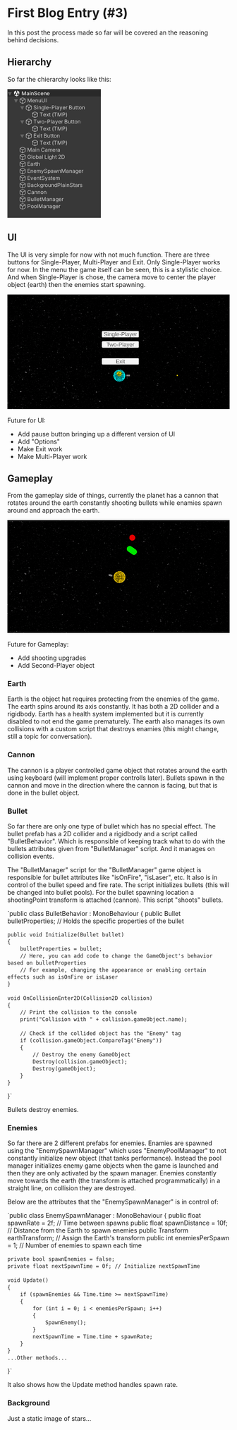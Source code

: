 # First Blog Entry (#3)
In this post the process made so far will be covered an the reasoning behind decisions.

## Hierarchy
So far the chierarchy looks like this:

![Hierarchy](/Blog/resources/entry1-hierarchy.png)

## UI
The UI is very simple for now with not much function. There are three buttons for Single-Player, Multi-Player and Exit. Only Single-Player works for now. 
In the menu the game itself can be seen, this is a stylistic choice. And when Single-Player is chose, the camera move to center the player object (earth) then the enemies start spawning.

![UI](/Blog/resources/entry1-UI.png)

Future for UI:
- Add pause button bringing up a different version of UI
- Add "Options"
- Make Exit work
- Make Multi-Player work

## Gameplay
From the gameplay side of things, currently the planet has a cannon that rotates around the earth constantly shooting bullets while enamies spawn around and approach the earth.

![Gameplay](/Blog/resources/entry1-gameplay.png)

Future for Gameplay:
- Add shooting upgrades
- Add Second-Player object

### Earth
Earth is the object hat requires protecting from the enemies of the game. 
The earth spins around its axis constantly. It has both a 2D collider and a rigidbody. Earth has a health system implemented but it is currently disabled to not end the game prematurely. The earth also manages its own collisions with a custom script that destroys enamies (this might change, still a topic for conversation).

### Cannon
The cannon is a player controlled game object that rotates around the earth using keyboard (will implement proper controlls later). Bullets spawn in the cannon and move in the direction where the cannon is facing, but that is done in the bullet object.

### Bullet
So far there are only one type of bullet which has no special effect. The bullet prefab has a 2D collider and a rigidbody and a script called "BulletBehavior". Which is responsible of keeping track what to do with the bullets attributes given from "BulletManager" script. And it manages on collision events.

The "BulletManager" script for the "BulletManager" game object is responsible for bullet attributes like "isOnFire", "isLaser", etc. It also is in control of the bullet speed and fire rate. The script initializes bullets (this will be changed into bullet pools).
For the bullet spawning location a shootingPoint transform is attached (cannon). This script "shoots" bullets.

`public class BulletBehavior : MonoBehaviour
{
    public Bullet bulletProperties; // Holds the specific properties of the bullet

    public void Initialize(Bullet bullet)
    {
        bulletProperties = bullet;
        // Here, you can add code to change the GameObject's behavior based on bulletProperties
        // For example, changing the appearance or enabling certain effects such as isOnFire or isLaser
    }

    void OnCollisionEnter2D(Collision2D collision)
    {
        // Print the collision to the console
        print("Collision with " + collision.gameObject.name);

        // Check if the collided object has the "Enemy" tag
        if (collision.gameObject.CompareTag("Enemy"))
        {
            // Destroy the enemy GameObject
            Destroy(collision.gameObject);
            Destroy(gameObject);
        }
    }   
}`

Bullets destroy enemies.

### Enemies
So far there are 2 different prefabs for enemies. Enamies are spawned using the "EnemySpawnManager" which uses "EnemyPoolManager" to not constantly initialize new object (that tanks performance). Instead the pool manager initializes enemy game objects when the game is launched and then they are only activated by the spawn manager.
Enemies constantly move towards the earth (the transform is attached programmatically) in a straight line, on collision they are destroyed.

Below are the attributes that the "EnemySpawnManager" is in control of:

`public class EnemySpawnManager : MonoBehaviour
{
    public float spawnRate = 2f; // Time between spawns
    public float spawnDistance = 10f; // Distance from the Earth to spawn enemies
    public Transform earthTransform; // Assign the Earth's transform
    public int enemiesPerSpawn = 1; // Number of enemies to spawn each time

    private bool spawnEnemies = false;
    private float nextSpawnTime = 0f; // Initialize nextSpawnTime

    void Update()
    {
        if (spawnEnemies && Time.time >= nextSpawnTime)
        {
            for (int i = 0; i < enemiesPerSpawn; i++)
            {
                SpawnEnemy();
            }
            nextSpawnTime = Time.time + spawnRate;
        }
    }
    ...Other methods...
}`

It also shows how the Update method handles spawn rate.

### Background
Just a static image of stars...


